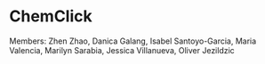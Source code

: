 # ChemClick

Members: Zhen Zhao, Danica Galang, Isabel Santoyo-Garcia, Maria Valencia, Marilyn Sarabia, Jessica Villanueva, Oliver Jezildzic
